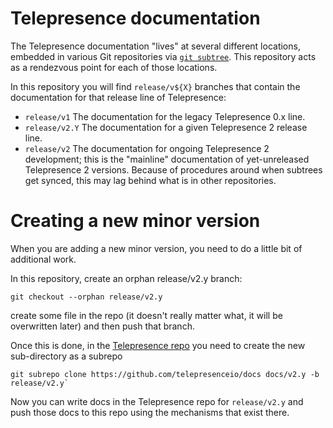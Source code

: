 # Telepresence documentation

The Telepresence documentation "lives" at several different locations,
embedded in various Git repositories via [`git subtree`][].  This
repository acts as a rendezvous point for each of those locations.

[`git subtree`]: https://github.com/git/git/blob/master/contrib/subtree/git-subtree.txt

In this repository you will find `release/v${X}` branches that contain
the documentation for that release line of Telepresence:

 - `release/v1` The documentation for the legacy Telepresence 0.x line.
 - `release/v2.Y` The documentation for a given Telepresence 2 release line.
 - `release/v2` The documentation for ongoing Telepresence 2
   development; this is the "mainline" documentation of yet-unreleased
   Telepresence 2 versions.  Because of procedures around when
   subtrees get synced, this may lag behind what is in other
   repositories.

# Creating a new minor version
When you are adding a new minor version, you need to do a little bit of additional work.

In this repository, create an orphan release/v2.y branch:
```
git checkout --orphan release/v2.y
```
create some file in the repo (it doesn't really matter what, it will be overwritten later)
and then push that branch.

Once this is done, in the [Telepresence repo](https://github.com/telepresenceio/telepresence)
you need to create the new sub-directory as a subrepo
```
git subrepo clone https://github.com/telepresenceio/docs docs/v2.y -b release/v2.y`
```

Now you can write docs in the Telepresence repo for `release/v2.y` and push those docs
to this repo using the mechanisms that exist there.
